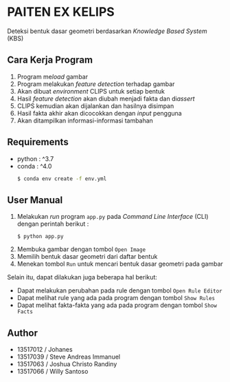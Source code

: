 # PAITEN EX KELIPS
Deteksi bentuk dasar geometri berdasarkan *Knowledge Based System* (KBS)

## Cara Kerja Program
1. Program me*load* gambar
2. Program melakukan *feature detection* terhadap gambar
3. Akan dibuat *environment* CLIPS untuk setiap bentuk
4. Hasil *feature detection* akan diubah menjadi fakta dan di*assert* 
5. CLIPS kemudian akan dijalankan dan hasilnya disimpan
6. Hasil fakta akhir akan dicocokkan dengan *input* pengguna
7. Akan ditampilkan informasi-informasi tambahan

## Requirements
- python : ^3.7
- conda : ^4.0
    ```bash
    $ conda env create -f env.yml
    ```

## User Manual
1. Melakukan *run* program `app.py` pada *Command Line Interface* (CLI) dengan perintah berikut :
    ```base
    $ python app.py
    ```
2. Membuka gambar dengan tombol `Open Image`
3. Memilih bentuk dasar geometri dari daftar bentuk
4. Menekan tombol `Run` untuk mencari bentuk dasar geometri pada gambar

Selain itu, dapat dilakukan juga beberapa hal berikut:
- Dapat melakukan perubahan pada rule dengan tombol `Open Rule Editor`
- Dapat melihat rule yang ada pada program dengan tombol `Show Rules`
- Dapat melihat fakta-fakta yang ada pada program dengan tombol `Show Facts`

## Author
  - 13517012 / Johanes
  - 13517039 / Steve Andreas Immanuel
  - 13517063 / Joshua Christo Randiny
  - 13517066 / Willy Santoso